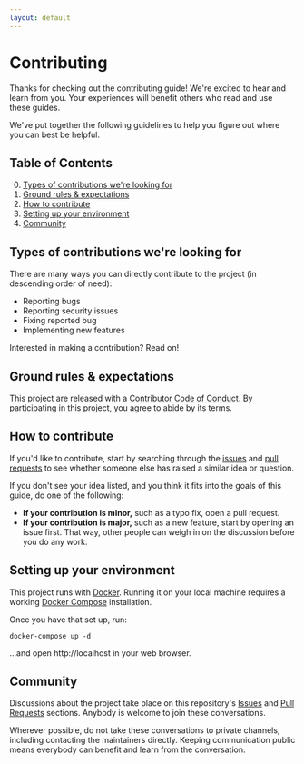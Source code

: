 ```yaml
---
layout: default
---
```


# Contributing

Thanks for checking out the contributing guide! We're excited to hear and learn from you. Your experiences will benefit others who read and use these guides.

We've put together the following guidelines to help you figure out where you can best be helpful.

## Table of Contents

0. [Types of contributions we're looking for](#types-of-contributions-were-looking-for)
0. [Ground rules & expectations](#ground-rules--expectations)
0. [How to contribute](#how-to-contribute)
0. [Setting up your environment](#setting-up-your-environment)
0. [Community](#community)

## Types of contributions we're looking for
There are many ways you can directly contribute to the project (in descending order of need):

* Reporting bugs
* Reporting security issues
* Fixing reported bug
* Implementing new features

Interested in making a contribution? Read on!

## Ground rules & expectations

This project are released with a [Contributor Code of Conduct](CONTRIBUTING.md). By participating in this project, you agree to abide by its terms.

## How to contribute

If you'd like to contribute, start by searching through the [issues](https://github.com/Gabrielr2508/curriculum/issues) and [pull requests](https://github.com/Gabrielr2508/curriculum/pulls) to see whether someone else has raised a similar idea or question.

If you don't see your idea listed, and you think it fits into the goals of this guide, do one of the following:
* **If your contribution is minor,** such as a typo fix, open a pull request.
* **If your contribution is major,** such as a new feature, start by opening an issue first. That way, other people can weigh in on the discussion before you do any work.

## Setting up your environment

This project runs with [Docker](https://www.docker.com/). Running it on your local machine requires a working [Docker Compose](https://docs.docker.com/compose/) installation.

Once you have that set up, run:

    docker-compose up -d

…and open http://localhost in your web browser.

## Community

Discussions about the project take place on this repository's [Issues](https://github.com/Gabrielr2508/curriculum/issues) and [Pull Requests](https://github.com/Gabrielr2508/curriculum/pulls) sections. Anybody is welcome to join these conversations.

Wherever possible, do not take these conversations to private channels, including contacting the maintainers directly. Keeping communication public means everybody can benefit and learn from the conversation.
